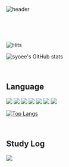 
![header](https://capsule-render.vercel.app/api?type=cylinder&color=007054&height=150&section=header&text=SYOEE&fontColor=ffffff&fontSize=70&animation=fadeIn&fontAlignY=55)

<br/>
<br/>
<br/>

![Hits](https://hits.seeyoufarm.com/api/count/incr/badge.svg?url=https%3A%2F%2Fgithub.com%2Fsyoee&count_bg=%235FC83D&title_bg=%23555555&icon=github.svg&icon_color=%23E7E7E7&title=GitHub&edge_flat=false)

![syoee's GitHub stats](https://github-readme-stats.vercel.app/api?username=syoee&show_icons=true&theme=default)

<br/>

## Language
<img src="https://img.shields.io/badge/JavaScript-F7DF1E?style=flat&amp;logo=javascript&amp;logoColor=white"> <img src="https://img.shields.io/badge/TypeScript-3178C6?style=flat&amp;logo=typescript&amp;logoColor=white">
<img src="https://img.shields.io/badge/React-61DAFB?style=flat&amp;logo=React&amp;logoColor=white">
<img src="https://img.shields.io/badge/React Router-CA4245?style=flat&amp;logo=ReactRouter&amp;logoColor=white">
<img src="https://img.shields.io/badge/Sass-CC6699?style=flat&amp;logo=sass&amp;logoColor=white">
<img src="https://img.shields.io/badge/Styled Components-DB7093?style=flat&amp;logo=styled-components&amp;logoColor=white">
<img src="https://img.shields.io/badge/TailwindCSS-06B6D4?style=flat&amp;logo=tailwindcss&amp;logoColor=white">

[![Top Langs](https://github-readme-stats.vercel.app/api/top-langs/?username=syoee&langs_count=10&layout=compact&theme=default)](https://github.com/syoee)﻿

<br/>

## Study Log

<a href="https://velog.io/@syo_ee" target="_blank"><img src="https://img.shields.io/badge/VELOG-20C997?style=flat&amp;logo=velog&amp;logoColor=white"></a>
